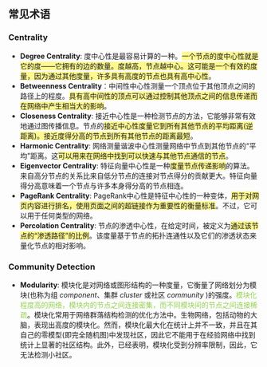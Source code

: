 

## 常见术语

### Centrality
* **Degree Centrality**: 度中心性是最容易计算的一种。<span style="background:#fff88f">一个节点的度中心性就是它的度——它拥有的边的数量。度越高，节点越中心。这可能是一个有效的度量，因为通过其他度量，许多具有高度的节点也具有高中心性</span>。
* **Betweenness Centrality**：中间性中心性测量一个顶点位于其他顶点之间的路径上的程度。<span style="background:#fff88f">具有高中间性的顶点可以通过控制其他顶点之间的信息传递而在网络中产生相当大的影响</span>。
* **Closeness Centrality**: 接近中心性是一种检测节点的方法，它能够非常有效地通过图传播信息。节点的<span style="background:#fff88f">接近中心性度量它到所有其他节点的平均距离(逆距离)。接近度得分高的节点到所有其他节点的距离最短</span>。
* **Harmonic Centrality**: 网络测量谐波中心性测量网络中节点到其他节点的“平均”距离。这<span style="background:#fff88f">可以用来在网络中找到可以快速与其他节点通信的节点</span>。
* **Eigenvector Centrality**: 特征向量中心性是一种<span style="background:#fff88f">度量节点传递影响</span>的算法。来自高分节点的关系比来自低分节点的连接对节点得分的贡献更大。特征向量得分高意味着一个节点与许多本身得分高的节点相连。
* **PageRank Centrality**: PageRank中心性是特征中心性的一种变体，<span style="background:#fff88f">用于对网页内容进行排名，使用页面之间的超链接作为重要性的衡量标准</span>。不过，它可以用于任何类型的网络。
* **Percolation Centrality**: 节点的渗透中心性，在给定时间，被定义为<span style="background:#fff88f">通过该节点的“渗透路径”的比例</span>。该度量基于节点的拓扑连通性以及它们的渗透状态来量化节点的相对影响。



### Community Detection
* **Modularity**: 模块化是对网络或图形结构的一种度量，它衡量了网络划分为模块(也称为组 *component*、集群 *cluster* 或社区 *community* )的强度。<font color="#92d050">模块化程度高的网络，模块内的节点之间连接密集，而不同模块间的节点之间连接稀疏</font>。模块化常用于网络群落结构检测的优化方法中。生物网络，包括动物的大脑，表现出高度的模块化。然而，模块化最大化在统计上并不一致，并且在其自己的零模型(即完全随机图)中发现社区，因此它不能用于在经验网络中找到统计上显著的社区结构。此外，已经表明，模块化受到分辨率限制，因此，它无法检测小社区。

















